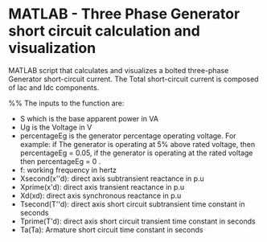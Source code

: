 # MATLAB - Three Phase Generator short circuit calculation and visualization
MATLAB script that calculates and visualizes a bolted three-phase Generator short-circuit current.
The Total short-circuit current is composed of Iac and Idc components.

%% The inputs to the function are:

- S which is the base apparent power in VA
- Ug is the Voltage in V
- percentageEg is the generator percentage operating voltage. For example: if The generator is operating at 5% above rated voltage, then percentageEg = 0.05, if the generator is operating at the rated voltage then percentageEg = 0 .
- f: working frequency in hertz
- Xsecond(x''d): direct axis subtransient reactance in p.u
- Xprime(x'd): direct axis transient reactance in p.u
- Xd(xd): direct axis synchronous reactance in p.u
- Tsecond(T''d): direct axis short circuit subtransient time constant in seconds
- Tprime(T'd): direct axis short circuit transient time constant in seconds
- Ta(Ta): Armature short circuit time constant in seconds

